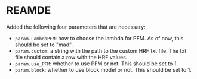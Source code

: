 # REAMDE

Added the following four parameters that are necessary:

- `param.LambdaPFM`: how to choose the lambda for PFM. As of now, this should be set to "mad".
- `param.custom`: a string with the path to the custom HRF txt file. The txt file should contain a row with the HRF values.
- `param.use_PFM`: whether to use PFM or not. This should be set to 1.
- `param.block`: whether to use block model or not. This should be set to 1.
